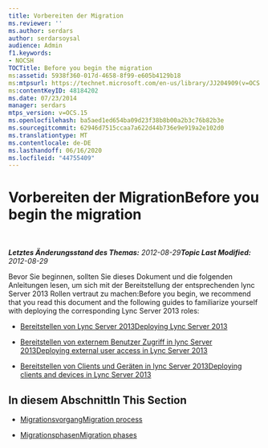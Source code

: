 ```yaml
---
title: Vorbereiten der Migration
ms.reviewer: ''
ms.author: serdars
author: serdarsoysal
audience: Admin
f1.keywords:
- NOCSH
TOCTitle: Before you begin the migration
ms:assetid: 5938f360-017d-4658-8f99-e605b4129b18
ms:mtpsurl: https://technet.microsoft.com/en-us/library/JJ204909(v=OCS.15)
ms:contentKeyID: 48184202
ms.date: 07/23/2014
manager: serdars
mtps_version: v=OCS.15
ms.openlocfilehash: ba5aed1ed654ba09d23f38b8b00a2b3c76b82b3e
ms.sourcegitcommit: 62946d7515ccaa7a622d44b736e9e919a2e102d0
ms.translationtype: MT
ms.contentlocale: de-DE
ms.lasthandoff: 06/16/2020
ms.locfileid: "44755409"
---
```

<div data-xmlns="http://www.w3.org/1999/xhtml">

<div class="topic" data-xmlns="http://www.w3.org/1999/xhtml" data-msxsl="urn:schemas-microsoft-com:xslt" data-cs="https://msdn.microsoft.com/">

<div data-asp="https://msdn2.microsoft.com/asp">

# <a name="before-you-begin-the-migration"></a><span data-ttu-id="9190e-102">Vorbereiten der Migration</span><span class="sxs-lookup"><span data-stu-id="9190e-102">Before you begin the migration</span></span>

</div>

<div id="mainSection">

<div id="mainBody">

<span> </span>

<span data-ttu-id="9190e-103">_**Letztes Änderungsstand des Themas:** 2012-08-29_</span><span class="sxs-lookup"><span data-stu-id="9190e-103">_**Topic Last Modified:** 2012-08-29_</span></span>

<span data-ttu-id="9190e-104">Bevor Sie beginnen, sollten Sie dieses Dokument und die folgenden Anleitungen lesen, um sich mit der Bereitstellung der entsprechenden lync Server 2013 Rollen vertraut zu machen:</span><span class="sxs-lookup"><span data-stu-id="9190e-104">Before you begin, we recommend that you read this document and the following guides to familiarize yourself with deploying the corresponding Lync Server 2013 roles:</span></span>

  - [<span data-ttu-id="9190e-105">Bereitstellen von Lync Server 2013</span><span class="sxs-lookup"><span data-stu-id="9190e-105">Deploying Lync Server 2013</span></span>](lync-server-2013-deploying-lync-server.md)

  - [<span data-ttu-id="9190e-106">Bereitstellen von externem Benutzer Zugriff in lync Server 2013</span><span class="sxs-lookup"><span data-stu-id="9190e-106">Deploying external user access in Lync Server 2013</span></span>](lync-server-2013-deploying-external-user-access.md)

  - [<span data-ttu-id="9190e-107">Bereitstellen von Clients und Geräten in lync Server 2013</span><span class="sxs-lookup"><span data-stu-id="9190e-107">Deploying clients and devices in Lync Server 2013</span></span>](lync-server-2013-deploying-clients-and-devices.md)

<div>

## <a name="in-this-section"></a><span data-ttu-id="9190e-108">In diesem Abschnitt</span><span class="sxs-lookup"><span data-stu-id="9190e-108">In This Section</span></span>

  - [<span data-ttu-id="9190e-109">Migrationsvorgang</span><span class="sxs-lookup"><span data-stu-id="9190e-109">Migration process</span></span>](migration-process_1.md)

  - [<span data-ttu-id="9190e-110">Migrationsphasen</span><span class="sxs-lookup"><span data-stu-id="9190e-110">Migration phases</span></span>](migration-phases_1.md)

</div>

</div>

<span> </span>

</div>

</div>

</div>

